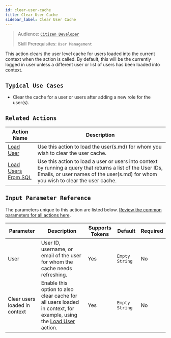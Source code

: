 ```yaml
---
id: clear-user-cache
title: Clear User Cache
sidebar_label: Clear User Cache
---
```


> Audience: [`Citizen Developer`](/audience#citizen-developers.md)
>
> Skill Prerequisites: `User Management`

This action clears the user level cache for users loaded into the current context when the action is called. By default, this will be the currently logged in user unless a different user or list of users has been loaded into context.

## `Typical Use Cases`

- Clear the cache for a user or users after adding a new role for the user(s).

## `Related Actions`

| Action Name | Description |
| -- | -- |
| [Load User](/actions/load-user) | Use this action to load the user(s.md) for whom you wish to clear the user cache. |
| [Load Users From SQL](/actions/load-users-from-sql) | Use this action to load a user or users into context by running a query that returns a list of the User IDs, Emails, or user names of the user(s.md) for whom you wish to clear the user cache. |

## `Input Parameter Reference`

The parameters unique to this action are listed below. [Review the common parameters for all actions here](/actions/common-parameters.md).

| Parameter | Description | Supports Tokens | Default | Required |
| -- | -- | -- | -- | -- |
| User | User ID, username, or email of the user for whom the cache needs refreshing. | Yes | `Empty String` | No |
| Clear users loaded in context | Enable this option to also clear cache for all users loaded in context, for example, using the [Load User](/actions/load-user.md) action. | Yes | `Empty String` | No |

